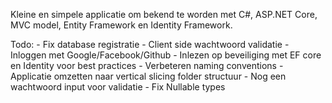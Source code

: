 Kleine en simpele applicatie om bekend te worden met C#, ASP.NET Core, MVC model, Entity Framework en Identity Framework.

Todo:
	- Fix database registratie
	- Client side wachtwoord validatie
	- Inloggen met Google/Facebook/Github
	- Inlezen op beveiliging met EF core en Identity voor best practices
	- Verbeteren naming conventions
	- Applicatie omzetten naar vertical slicing folder structuur
	- Nog een wachtwoord input voor validatie
	- Fix Nullable types